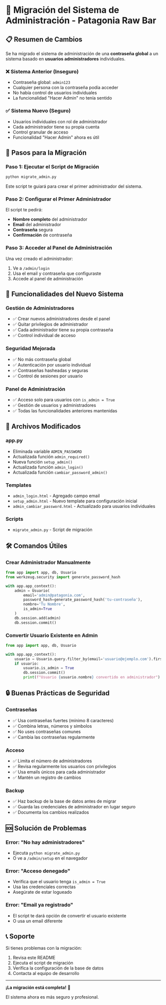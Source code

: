 # 🔧 Migración del Sistema de Administración - Patagonia Raw Bar

## 📋 Resumen de Cambios

Se ha migrado el sistema de administración de una **contraseña global** a un sistema basado en **usuarios administradores** individuales.

### ❌ Sistema Anterior (Inseguro)
- Contraseña global: `admin123`
- Cualquier persona con la contraseña podía acceder
- No había control de usuarios individuales
- La funcionalidad "Hacer Admin" no tenía sentido

### ✅ Sistema Nuevo (Seguro)
- Usuarios individuales con rol de administrador
- Cada administrador tiene su propia cuenta
- Control granular de acceso
- Funcionalidad "Hacer Admin" ahora es útil

## 🚀 Pasos para la Migración

### **Paso 1: Ejecutar el Script de Migración**

```bash
python migrate_admin.py
```

Este script te guiará para crear el primer administrador del sistema.

### **Paso 2: Configurar el Primer Administrador**

El script te pedirá:
- **Nombre completo** del administrador
- **Email** del administrador
- **Contraseña** segura
- **Confirmación** de contraseña

### **Paso 3: Acceder al Panel de Administración**

Una vez creado el administrador:
1. Ve a `/admin/login`
2. Usa el email y contraseña que configuraste
3. Accede al panel de administración

## 🔐 Funcionalidades del Nuevo Sistema

### **Gestión de Administradores**
- ✅ Crear nuevos administradores desde el panel
- ✅ Quitar privilegios de administrador
- ✅ Cada administrador tiene su propia contraseña
- ✅ Control individual de acceso

### **Seguridad Mejorada**
- ✅ No más contraseña global
- ✅ Autenticación por usuario individual
- ✅ Contraseñas hasheadas y seguras
- ✅ Control de sesiones por usuario

### **Panel de Administración**
- ✅ Acceso solo para usuarios con `is_admin = True`
- ✅ Gestión de usuarios y administradores
- ✅ Todas las funcionalidades anteriores mantenidas

## 📁 Archivos Modificados

### **app.py**
- Eliminada variable `ADMIN_PASSWORD`
- Actualizada función `admin_required()`
- Nueva función `setup_admin()`
- Actualizada función `admin_login()`
- Actualizada función `cambiar_password_admin()`

### **Templates**
- `admin_login.html` - Agregado campo email
- `setup_admin.html` - Nuevo template para configuración inicial
- `admin_cambiar_password.html` - Actualizado para usuarios individuales

### **Scripts**
- `migrate_admin.py` - Script de migración

## 🛠️ Comandos Útiles

### **Crear Administrador Manualmente**
```python
from app import app, db, Usuario
from werkzeug.security import generate_password_hash

with app.app_context():
    admin = Usuario(
        email='admin@patagonia.com',
        password_hash=generate_password_hash('tu-contraseña'),
        nombre='Tu Nombre',
        is_admin=True
    )
    db.session.add(admin)
    db.session.commit()
```

### **Convertir Usuario Existente en Admin**
```python
from app import app, db, Usuario

with app.app_context():
    usuario = Usuario.query.filter_by(email='usuario@ejemplo.com').first()
    if usuario:
        usuario.is_admin = True
        db.session.commit()
        print(f"Usuario {usuario.nombre} convertido en administrador")
```

## 🔒 Buenas Prácticas de Seguridad

### **Contraseñas**
- ✅ Usa contraseñas fuertes (mínimo 8 caracteres)
- ✅ Combina letras, números y símbolos
- ✅ No uses contraseñas comunes
- ✅ Cambia las contraseñas regularmente

### **Acceso**
- ✅ Limita el número de administradores
- ✅ Revisa regularmente los usuarios con privilegios
- ✅ Usa emails únicos para cada administrador
- ✅ Mantén un registro de cambios

### **Backup**
- ✅ Haz backup de la base de datos antes de migrar
- ✅ Guarda las credenciales de administrador en lugar seguro
- ✅ Documenta los cambios realizados

## 🆘 Solución de Problemas

### **Error: "No hay administradores"**
- Ejecuta `python migrate_admin.py`
- O ve a `/admin/setup` en el navegador

### **Error: "Acceso denegado"**
- Verifica que el usuario tenga `is_admin = True`
- Usa las credenciales correctas
- Asegúrate de estar logueado

### **Error: "Email ya registrado"**
- El script te dará opción de convertir el usuario existente
- O usa un email diferente

## 📞 Soporte

Si tienes problemas con la migración:
1. Revisa este README
2. Ejecuta el script de migración
3. Verifica la configuración de la base de datos
4. Contacta al equipo de desarrollo

---

**¡La migración está completa!** 🎉

El sistema ahora es más seguro y profesional. 